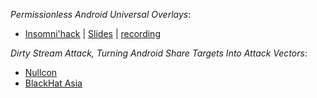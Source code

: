 
*Permissionless Android Universal Overlays*:
- [Insomni'hack](https://insomnihack.ch/talks-2023/#UPTDUW) | [Slides](https://github.com/Ch0pin/conferences/blob/main/2023/Android_Universal_Overlays%20(Insomnihack).pptx) | [recording](https://www.youtube.com/watch?v=Jdhg1Tx8CjQ)

*Dirty Stream Attack, Turning Android Share Targets Into Attack Vectors*:
- [Nullcon](https://nullcon.net/berlin-2023/dirty-stream-attack)
- [BlackHat Asia](https://www.blackhat.com/asia-23/briefings/schedule/index.html#dirty-stream-attack-turning-android-share-targets-into-attack-vectors-30234)
